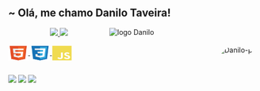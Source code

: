 ##  ~ Olá, me chamo Danilo Taveira!
<img src="ilus-code.svg" min-width="300px" max-width="300px" width="300px" align="right" alt="logo Danilo">
<div align="center">
  <a href="https://github.com/Danilo-Taveira">
  <img height="150em" src="https://github-readme-stats.vercel.app/api?username=Danilo-Taveira&show_icons=true&theme=dark&include_all_commits=true&count_private=true"/>
  <img height="100em" src="https://github-readme-stats.vercel.app/api/top-langs/?username=Danilo-Taveira&layout=compact&langs_count=7&theme=dark"/>
</div>
<div style="display: inline_block"><br>
  <img align="center" alt="Danilo-HTML" height="30" width="40" src="https://raw.githubusercontent.com/devicons/devicon/master/icons/html5/html5-original.svg">
  <img align="center" alt="Danilo-CSS" height="30" width="40" src="https://raw.githubusercontent.com/devicons/devicon/master/icons/css3/css3-original.svg">
  <img align="center" alt="Danilo-Js" height="30" width="40" src="https://raw.githubusercontent.com/devicons/devicon/master/icons/javascript/javascript-plain.svg">
  <img align="right" alt="Danilo-pic" height="150" style="border-radius:50px;" src="https://wifflegif.com/gifs/180066-daft-punk-octocat-gif">
</div>
  
  ##
 
<div> 
  <a href="https://instagram.com/danilo.navega" target="_blank"><img src="https://img.shields.io/badge/-Instagram-%23E4405F?style=for-the-badge&logo=instagram&logoColor=white" target="_blank"></a>
   <a href = "mailto:dtnavega@gmail.com"><img src="https://img.shields.io/badge/-Gmail-%23333?style=for-the-badge&logo=gmail&logoColor=white" target="_blank"></a>
  <a href="https://www.linkedin.com/in/danilo-taveira-630888210/" target="_blank"><img src="https://img.shields.io/badge/-LinkedIn-%230077B5?style=for-the-badge&logo=linkedin&logoColor=white" target="_blank"></a> 
 
</div>
